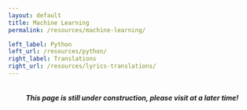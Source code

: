 ```yaml
---
layout: default
title: Machine Learning
permalink: /resources/machine-learning/

left_label: Python
left_url: /resources/python/
right_label: Translations
right_url: /resources/lyrics-translations/
---
```


<!-- !PAGE CONTENT! -->
<div id="page-resources/machine-learning" class="w3-main" >
  <section id="profile" class="w3-container">
    <div style="display:flex; justify-content:center; gap:10px; align-items:center;">
      <h5><i class="fa fa-gear"></i>
      This page is still under construction, please visit at a later time!
      <i class="fa fa-gear"></i></h5>
    </div>
  </section>
</div>